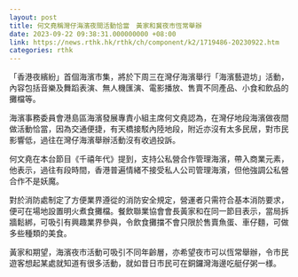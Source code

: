 ```yaml
---
layout: post
title: 何文堯稱灣仔海濱夜間活動恰當　黃家和冀夜市恆常舉辦
date: 2023-09-22 09:38:31.000000000 +08:00
link: https://news.rthk.hk/rthk/ch/component/k2/1719486-20230922.htm
categories: rthk
---
```


「香港夜繽紛」首個海濱市集，將於下周三在灣仔海濱舉行「海濱藝遊坊」活動，內容包括音樂及舞蹈表演、無人機匯演、電影播放、售賣不同產品、小食和飲品的攤檔等。

海濱事務委員會港島區海濱發展專責小組主席何文堯認為，在灣仔地段海濱做夜間做活動恰當，因為交通便捷，有天橋接駁內陸地段，附近亦沒有太多民居，對市民影響低，過往在灣仔海濱舉辦活動沒有收過投訴。

何文堯在本台節目《千禧年代》提到，支持公私營合作管理海濱，帶入商業元素，他表示，過往有段時間，香港普遍情緒不接受私人公司管理海濱，但他強調公私營合作不是妖魔。

對於消防處制定了方便業界遵從的消防安全規定，營運者只需符合基本消防要求，便可在場地設置明火煮食攤檔。餐飲聯業協會會長黃家和在同一節目表示，當局拆牆鬆綁，可吸引有興趣業界參與，令飲食攤擋不會只限於售賣魚蛋、車仔麵，可做多些種類的美食。

黃家和期望，海濱夜市活動可吸引不同年齡層，亦希望夜市可以恆常舉辦，令市民遊客想起某處就知道有很多活動，就如昔日市民可在銅鑼灣海邊吃艇仔粥一様。
